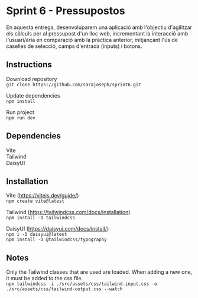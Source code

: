  # Sprint 6 - Pressupostos
  
En aquesta entrega, desenvoluparem una aplicació amb l'objectiu d'agilitzar els càlculs per al pressupost d'un lloc web, incrementant la interacció amb l'usuari/ària en comparació amb la pràctica anterior, mitjançant l'ús de caselles de selecció, camps d'entrada (inputs) i botons.
  
  
## Instructions
  
Download repository  
`git clone https://github.com/sarajoseph/sprint6.git`  
  
Update dependencies  
`npm install`  
  
Run project  
`npm run dev`
  
  
## Dependencies  
  
Vite  
Tailwind  
DaisyUI  
  
  
## Installation  
  
Vite (https://vitejs.dev/guide/)  
`npm create vite@latest`  
  
Tailwind (https://tailwindcss.com/docs/installation)  
`npm install -D tailwindcss`  
  
DaisyUI (https://daisyui.com/docs/install/)  
`npm i -D daisyui@latest`  
`npm install -D @tailwindcss/typography`  
  
  
## Notes
  
Only the Tailwind classes that are used are loaded. When adding a new one, it must be added to the css file.  
`npx tailwindcss -i ./src/assets/css/tailwind-input.css -o ./src/assets/css/tailwind-output.css --watch`